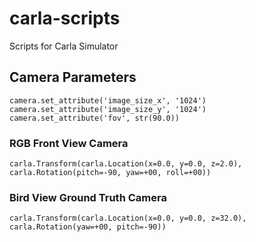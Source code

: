 # carla-scripts
Scripts for Carla Simulator

## Camera Parameters
```
camera.set_attribute('image_size_x', '1024')
camera.set_attribute('image_size_y', '1024')
camera.set_attribute('fov', str(90.0))
```

### RGB Front View Camera 
```
carla.Transform(carla.Location(x=0.0, y=0.0, z=2.0), carla.Rotation(pitch=-90, yaw=+00, roll=+00))
```

### Bird View Ground Truth Camera
```
carla.Transform(carla.Location(x=0.0, y=0.0, z=32.0), carla.Rotation(yaw=+00, pitch=-90))
```
